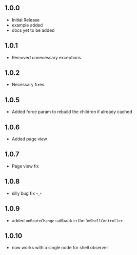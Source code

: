 ## 1.0.0

- Initial Release
- example added
- docs yet to be added

## 1.0.1

- Removed unnecessary exceptions

## 1.0.2

- Necessary fixes

## 1.0.5

- Added force param to rebuild the children if already cached

## 1.0.6

- Added page view

## 1.0.7

- Page view fix

## 1.0.8

- silly bug fix -\_-

## 1.0.9

- added `onRouteChange` callback in the `DxShellController`

## 1.0.10

- now works with a single node for shell observer

